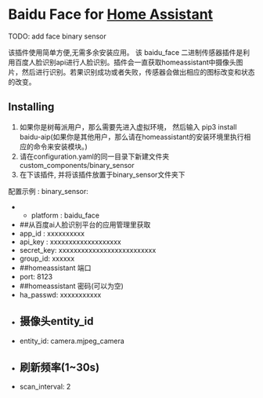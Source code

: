 # Baidu Face for [Home Assistant](https://home-assistant.io)
TODO: add face binary sensor 



该插件使用简单方便,无需多余安装应用。
该 baidu_face 二进制传感器插件是利用百度人脸识别api进行人脸识别。插件会一直获取homeassistant中摄像头图片，然后进行识别。若果识别成功或者失败，传感器会做出相应的图标改变和状态的改变。
    
## Installing
1. 如果你是树莓派用户，那么需要先进入虚拟环境， 然后输入 pip3 install baidu-aip(如果你是其他用户，那么请在homeassistant的安装环境里执行相应的命令来安装模块。)
2. 请在configuration.yaml的同一目录下新建文件夹 custom_components/binary_sensor                              
3. 在下该插件, 并将该插件放置于binary_sensor文件夹下

配置示例 :
binary_sensor:
*  - platform : baidu_face
*  ##从百度ai人脸识别平台的应用管理里获取
*  app_id : xxxxxxxxxx
*  api_key : xxxxxxxxxxxxxxxxxxx
*  secret_key: xxxxxxxxxxxxxxxxxxxxxxxxxx
*  group_id: xxxxxx
*  ##homeassistant 端口
*  port: 8123
*  ##homeassistant 密码(可以为空)
*  ha_passwd: xxxxxxxxxxx
*  ## 摄像头entity_id
*  entity_id: camera.mjpeg_camera
*  ## 刷新频率(1~30s)
*  scan_interval: 2
